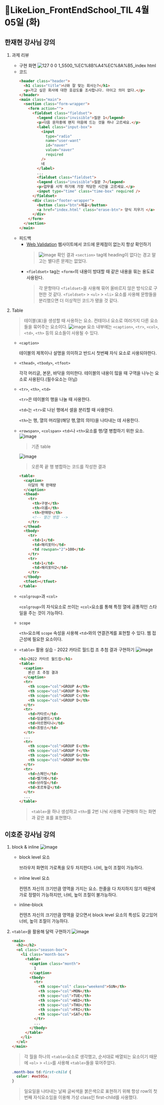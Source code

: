 # 🔖LikeLion_FrontEndSchool_TIL 4월 05일 (화)

## 한재현 강사님 강의

1.  과제 리뷰
    - 구현 화면
      ![127 0 0 1_5500_%EC%8B%A4%EC%8A%B5_index html](https://user-images.githubusercontent.com/68142773/161545863-0a093390-ad82-4f1f-931f-04de7124079d.png)
    - 코드
      ```html
      <header class="header">
        <h1 class="title">나와 잘 맞는 회사는?</h1>
        <p>가고 싶은 회사에 대한 호감도를 조사합니다. 아이고 의미 없다.</p>
      </header>
      <main class="main">
        <section class="form-wrapper">
          <form action="">
            <fieldset class="fieldset">
              <legend class="invisible">질문 1</legend>
              <p>다음 문자중에 왠지 마음에 드는 것을 하나 고르세요.</p>
              <label class="input-box">
                <input
                  type="radio"
                  name="user-want"
                  id="naver"
                  value="naver"
                  required
                />
                네
              </label>
              ...
              <fieldset class="fieldset">
              <legend class="invisible">질문 7</legend>
              <p>업무를 시작 하기에 가장 적당한 시간을 고르세요.</p>
              <input type="time" class="time-box" required />
            </fieldset>
            <div class="footer-wrapper">
              <button class="btn">제출</button>
              <a href="index.html" class="erase-btn"> 양식 지우기 </a>
            </div>
          </form>
        </section>
      </main>
      ```
    - 피드백
      - [Web Validation](https://validator.w3.org/) 웹사이트에서 코드에 문제점이 없는지 항상 확인하기
        > ![image](https://user-images.githubusercontent.com/68142773/161741867-587f165a-9156-4210-9810-52abe43d7bdd.png)
        > 확인 결과 `<section>` tag에 heading이 없다는 경고 말고는 별다른 문제는 없었다.
      - `<fieldset>` tag는 `<form>`의 내용이 방대할 때 같은 내용을 묶는 용도로 사용된다.
        > 각 문항마다 `<fieldset>`을 사용해 묶어 올바르지 않은 방식으로 구현한 것 같다. `<fieldset>` > `<ul>` > `<li>` 요소를 사용해 문항들을 분리했으면 더 이상적인 코드가 됐을 것 같다.
2.  Table

    > 테이블(표)을 생성할 때 사용하는 요소. 컨테이너 요소로 여러가지 다른 요소들을 묶어주는 요소이다.
    > ![image](https://user-images.githubusercontent.com/68142773/161917835-addf7cff-c311-40f1-9751-368da0deaa76.png)
    > 요소 내부에는 `<caption>`, `<tr>`, `<col>`, `<td>`, `<th>` 등의 요소들이 사용될 수 있다.

    - `<caption>`

      테이블의 제목이나 설명을 의미하고 반드시 첫번째 자식 요소로 사용되야한다.

    - `<thead>`, `<tbody>`, `<tfoot>`

      각각 머리글, 본문, 바닥을 의미한다. 테이블의 내용이 많을 때 구역을 나누는 요소로 사용된다.(필수요소는 아님)

    * `<tr>`, `<th>`, `<td>`

      `<tr>`은 테이블의 행을 나눌 때 사용한다.

      `<td>`는 `<tr>`로 나뉜 행에서 셀을 분리할 때 사용한다.

      `<th>`는 행, 열의 머리말(해당 행,열의 의미)을 나타내는 데 사용한다.

    * `<rowspan>`, `<colspan>`
      `<td>`나 `<th>`요소를 행/열 병합하기 위한 요소.
      ![image](https://user-images.githubusercontent.com/68142773/161919477-454007a8-56c6-4b0d-ad10-8b29baa0f296.png)

      > 기존 table

      ![image](https://user-images.githubusercontent.com/68142773/161919251-072e9c53-5c96-4cb9-8cd5-a778d187318b.png)

      > 오른쪽 끝 행 병합하는 코드를 작성한 결과

      ```html
      <table>
        <caption>
          이달의 책 판매량
        </caption>
        <thead>
          <tr>
            <th>구분</th>
            <th>이름</th>
            <th>판매량</th>
            <!-- 열간 병합 -->
          </tr>
        </thead>
        <tbody>
          <tr>
            <td>1</td>
            <td>해리포터</td>
            <td rowspan="2">100</td>
          </tr>
          <tr>
            <td>1</td>
            <td>해리포터2</td>
          </tr>
        </tbody>
        <tfoot></tfoot>
      </table>
      ```

    * `<colgroup>`과 `<col>`

      `<colgroup>`의 자식요소로 쓰이는 `<col>`요소를 통해 특정 열에 공통적인 스타일을 주는 것이 가능하다.

    * `scope`

      `<th>`요소에 `scope` 속성을 사용해 `<td>`와의 연결관계를 표현할 수 있다. 웹 접근성에 필요한 요소이다.

    * `<table>` 활용 실습 - 2022 카타르 월드컵 조 추첨 결과 구현하기
      ![image](https://user-images.githubusercontent.com/68142773/161921111-4cf642e2-d824-4ee8-b8db-a2054ce06761.png)

      ```html
      <h1>2022 카타르 월드컵</h1>
      <table>
        <caption>
          본선 조 추첨 결과
        </caption>
        <tr>
          <th scope="col">GROUP A</th>
          <th scope="col">GROUP B</th>
          <th scope="col">GROUP C</th>
          <th scope="col">GROUP D</th>
        </tr>
        <tr>
          <td>카타르</td>
          <td>잉글랜드</td>
          <td>아르헨티나</td>
          <td>프랑스</td>
        </tr>
        ...
        <tr>
          <th scope="col">GROUP E</th>
          <th scope="col">GROUP F</th>
          <th scope="col">GROUP G</th>
          <th scope="col">GROUP H</th>
        </tr>
        <tr>
          <td>스페인</td>
          <td>벨기에</td>
          <td>브라질</td>
          <td>포르투갈</td>
        </tr>
        ...
      </table>
      ```

      > `<table>`을 하나 생성하고 `<th>`를 2번 나눠 사용해 구현해야 하는 화면과 같은 표를 표현했다.

## 이호준 강사님 강의

1. block & inline
   ![image](https://user-images.githubusercontent.com/68142773/161922937-a2a5ad37-80dc-4dc7-b5b2-5a3dd1447a57.png)

   - block level 요소

     브라우저 화면의 가로폭을 모두 차지한다. 너비, 높이 조절이 가능하다.

   - inline level 요소

     컨텐츠 자신의 크기만큼 영역을 가지는 요소. 한줄을 다 차지하지 않기 때문에 가로 정렬이 가능하지만, 너비, 높이 조절이 불가능하다.

   - inline-block

     컨텐츠 자신의 크기만큼 영역을 갖으면서 block level 요소의 특성도 갖고있어 너비, 높이 조절이 가능하다.

2. `<table>`을 활용해 달력 구현하기
   ![image](https://user-images.githubusercontent.com/68142773/161923873-25e189ac-c473-470d-aedd-962bde961572.png)

   ```html
   <main>
     <h2></h2>
     <ol class="season-box">
       <li class="month-box">
         <table>
           <caption class="month">
             1
           </caption>
           <tbody>
             <tr>
               <th scope="col" class="weekend">SUN</th>
               <th scope="col">MON</th>
               <th scope="col">TUE</th>
               <th scope="col">WED</th>
               <th scope="col">THU</th>
               <th scope="col">FRI</th>
               <th scope="col">SAT</th>
             </tr>
             ...
           </tbody>
         </table>
       </li>
     </ol>
   </main>
   ```

   > 각 월을 하나의 `<table>`요소로 생각했고, 순서대로 배열되는 요소이기 때문에 `<ol>` > `<li>`를 사용해 `<table>`들을 묶어주었다.

   ```css
   .month-box td:first-child {
     color: #ee595a;
   }
   ```

   > 일요일을 나타내는 날짜 글씨색을 붉은색으로 표현하기 위해 항상 row의 첫번째 자식요소임을 이용해 가상 class인 first-child를 사용했다.
